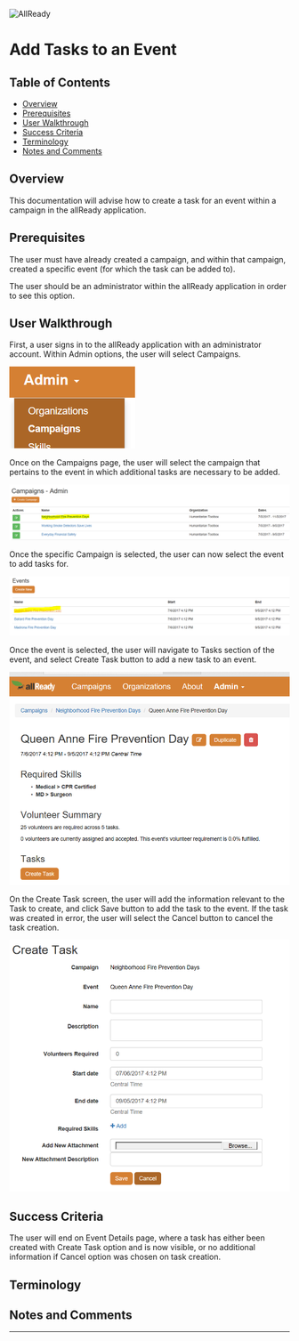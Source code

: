 ![AllReady](/images/ALLReady.png)

# Add Tasks to an Event

## Table of Contents

* [Overview](#Overview)
* [Prerequisites](#Prerequisites)
* [User Walkthrough](#User_Walkthrough)
* [Success Criteria](#Success_Criteria)
* [Terminology](#Terminology)
* [Notes and Comments](#Notes_and_Comments)

## <a name='Overview'></a> Overview

This documentation will advise how to create a task for an event within a campaign in the allReady application.

## <a name='Prerequisites'></a> Prerequisites

The user must have already created a campaign, and within that campaign, created a specific event (for which the task can be added to).

The user should be an administrator within the allReady application in order to see this option.

## <a name='User_Walkthrough'></a> User Walkthrough

First, a user signs in to the allReady application with an administrator account.
Within Admin options, the user will select Campaigns.

![](images/AdminCampaignDropdown.PNG?raw=true)

Once on the Campaigns page, the user will select the campaign that pertains to the event in which additional tasks are necessary to be added.

![](images/AdminSelectCampaign.PNG?raw=true)

Once the specific Campaign is selected, the user can now select the event to add tasks for.

![](images/AdminSelectEvent.PNG?raw=true)

Once the event is selected, the user will navigate to Tasks section of the event, and select Create Task button to add a new task to an event.

![](images/AdminCreateTaskButton.PNG?raw=true)

On the Create Task screen, the user will add the information relevant to the Task to create, and click Save button to add the task to the event. If the task was created in error, the user will select the Cancel button to cancel the task creation.

![](images/AdminCreateTaskPage.PNG?raw=true)

## <a name='Success_Criteria'></a> Success Criteria

The user will end on Event Details page, where a task has either been created with Create Task option and is now visible, or no additional information if Cancel option was chosen on task creation.

## <a name='Terminology'></a> Terminology

## <a name='Notes_and_Comments'></a> Notes and Comments

_____